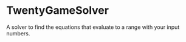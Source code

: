 # TwentyGameSolver
A solver to find the equations that evaluate to a range with your input numbers.
